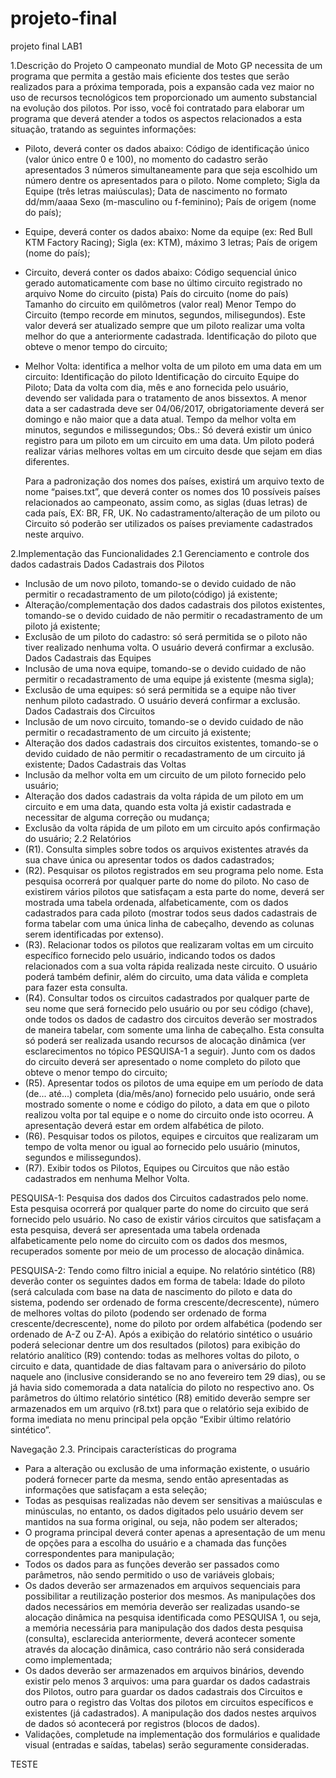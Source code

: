 # projeto-final
projeto final LAB1

1.Descrição do Projeto
O campeonato mundial de Moto GP necessita de um programa que permita a gestão
mais eficiente dos testes que serão realizados para a próxima temporada, pois a
expansão cada vez maior no uso de recursos tecnológicos tem proporcionado um
aumento substancial na evolução dos pilotos. Por isso, você foi contratado para
elaborar um programa que deverá atender a todos os aspectos relacionados a esta
situação, tratando as seguintes informações:

- Piloto, deverá conter os dados abaixo:
  Código de identificação único (valor único entre 0 e 100), no momento do
    cadastro serão apresentados 3 números simultaneamente para que seja
    escolhido um número dentre os apresentados para o piloto.
  Nome completo;
  Sigla da Equipe (três letras maiúsculas);
  Data de nascimento no formato dd/mm/aaaa
  Sexo (m-masculino ou f-feminino);
  País de origem (nome do país);
- Equipe, deverá conter os dados abaixo:
  Nome da equipe (ex: Red Bull KTM Factory Racing);
  Sigla (ex: KTM), máximo 3 letras;
  País de origem (nome do país);
- Circuito, deverá conter os dados abaixo:
  Código sequencial único gerado automaticamente com base no último
    circuito registrado no arquivo
  Nome do circuito (pista)
  País do circuito (nome do país)
  Tamanho do circuito em quilômetros (valor real)
  Menor Tempo do Circuito (tempo recorde em minutos, segundos,
    milisegundos). Este valor deverá ser atualizado sempre que um piloto
    realizar uma volta melhor do que a anteriormente cadastrada.
  Identificação do piloto que obteve o menor tempo do circuito;
- Melhor Volta: identifica a melhor volta de um piloto em uma data em um circuito:
  Identificação do piloto
  Identificação do circuito
  Equipe do Piloto;
  Data da volta com dia, mês e ano fornecida pelo usuário, devendo ser
    validada para o tratamento de anos bissextos. A menor data a ser
    cadastrada deve ser 04/06/2017, obrigatoriamente deverá ser domingo e
    não maior que a data atual.
  Tempo da melhor volta em minutos, segundos e milissegundos;
 Obs.: Só deverá existir um único registro para um piloto em um circuito em uma data.
Um piloto poderá realizar várias melhores voltas em um circuito desde que sejam em
dias diferentes.

  Para a padronização dos nomes dos países, existirá um arquivo texto de nome
“paises.txt”, que deverá conter os nomes dos 10 possíveis países relacionados ao
campeonato, assim como, as siglas (duas letras) de cada país, EX: BR, FR, UK. No
cadastramento/alteração de um piloto ou Circuito só poderão ser utilizados os países
previamente cadastrados neste arquivo.

2.Implementação das Funcionalidades
2.1 Gerenciamento e controle dos dados cadastrais
Dados Cadastrais dos Pilotos
- Inclusão de um novo piloto, tomando-se o devido cuidado de não permitir o
  recadastramento de um piloto(código) já existente;
- Alteração/complementação dos dados cadastrais dos pilotos existentes,
  tomando-se o devido cuidado de não permitir o recadastramento de um
  piloto já existente;
- Exclusão de um piloto do cadastro: só será permitida se o piloto não tiver
  realizado nenhuma volta. O usuário deverá confirmar a exclusão.
Dados Cadastrais das Equipes
- Inclusão de uma nova equipe, tomando-se o devido cuidado de não permitir
  o recadastramento de uma equipe já existente (mesma sigla);
- Exclusão de uma equipes: só será permitida se a equipe não tiver nenhum
  piloto cadastrado. O usuário deverá confirmar a exclusão.
  Dados Cadastrais dos Circuitos
- Inclusão de um novo circuito, tomando-se o devido cuidado de não permitir o
  recadastramento de um circuito já existente;
- Alteração dos dados cadastrais dos circuitos existentes, tomando-se o
  devido cuidado de não permitir o recadastramento de um circuito já
  existente;
Dados Cadastrais das Voltas
- Inclusão da melhor volta em um circuito de um piloto fornecido pelo usuário;
- Alteração dos dados cadastrais da volta rápida de um piloto em um circuito e
  em uma data, quando esta volta já existir cadastrada e necessitar de alguma
  correção ou mudança;
- Exclusão da volta rápida de um piloto em um circuito após confirmação do
  usuário;
2.2 Relatórios
- (R1). Consulta simples sobre todos os arquivos existentes através da sua
  chave única ou apresentar todos os dados cadastrados;
- (R2). Pesquisar os pilotos registrados em seu programa pelo nome. Esta
  pesquisa ocorrerá por qualquer parte do nome do piloto. No caso de
  existirem vários pilotos que satisfaçam a esta parte do nome, deverá ser
  mostrada uma tabela ordenada, alfabeticamente, com os dados cadastrados
  para cada piloto (mostrar todos seus dados cadastrais de forma tabelar com
  uma única linha de cabeçalho, devendo as colunas serem identificadas por
  extenso).
- (R3). Relacionar todos os pilotos que realizaram voltas em um circuito
  específico fornecido pelo usuário, indicando todos os dados relacionados
  com a sua volta rápida realizada neste circuito. O usuário poderá também
  definir, além do circuito, uma data válida e completa para fazer esta
  consulta.
- (R4). Consultar todos os circuitos cadastrados por qualquer parte de seu
  nome que será fornecido pelo usuário ou por seu código (chave), onde todos
  os dados de cadastro dos circuitos deverão ser mostrados de maneira
  tabelar, com somente uma linha de cabeçalho. Esta consulta só poderá ser
  realizada usando recursos de alocação dinâmica (ver esclarecimentos no
  tópico PESQUISA-1 a seguir). Junto com os dados do circuito deverá ser
  apresentado o nome completo do piloto que obteve o menor tempo do
  circuito;
- (R5). Apresentar todos os pilotos de uma equipe em um período de data
  (de... até...) completa (dia/mês/ano) fornecido pelo usuário, onde será
  mostrado somente o nome e código do piloto, a data em que o piloto realizou
  volta por tal equipe e o nome do circuito onde isto ocorreu. A apresentação
  deverá estar em ordem alfabética de piloto.
- (R6). Pesquisar todos os pilotos, equipes e circuitos que realizaram um
  tempo de volta menor ou igual ao fornecido pelo usuário (minutos, segundos
  e milissegundos).
- (R7). Exibir todos os Pilotos, Equipes ou Circuitos que não estão
  cadastrados em nenhuma Melhor Volta.

PESQUISA-1: Pesquisa dos dados dos Circuitos cadastrados pelo nome. Esta
pesquisa ocorrerá por qualquer parte do nome do circuito que será fornecido pelo
usuário. No caso de existir vários circuitos que satisfaçam a esta pesquisa, deverá
ser apresentada uma tabela ordenada alfabeticamente pelo nome do circuito com
os dados dos mesmos, recuperados somente por meio de um processo de
alocação dinâmica.

PESQUISA-2: Tendo como filtro inicial a equipe. No relatório sintético (R8)
deverão conter os seguintes dados em forma de tabela:
  Idade do piloto (será calculada com base na data de nascimento do piloto e data
    do sistema, podendo ser ordenado de forma crescente/decrescente), número de
    melhores voltas do piloto (podendo ser ordenado de forma
    crescente/decrescente), nome do piloto por ordem alfabética (podendo ser
    ordenado de A-Z ou Z-A). Após a exibição do relatório sintético o usuário poderá
    selecionar dentre um dos resultados (pilotos) para exibição do relatório analítico
  (R9) contendo: todas as melhores voltas do piloto, o circuito e data, quantidade de
    dias faltavam para o aniversário do piloto naquele ano (inclusive considerando se
    no ano fevereiro tem 29 dias), ou se já havia sido comemorada a data natalícia do
    piloto no respectivo ano. Os parâmetros do último relatório sintético (R8) emitido
    deverão sempre ser armazenados em um arquivo (r8.txt) para que o relatório seja
    exibido de forma imediata no menu principal pela opção “Exibir último relatório
    sintético”.

Navegação
2.3. Principais características do programa
- Para a alteração ou exclusão de uma informação existente, o usuário poderá
  fornecer parte da mesma, sendo então apresentadas as informações que
  satisfaçam a esta seleção; 
- Todas as pesquisas realizadas não devem ser sensitivas a maiúsculas e
  minúsculas, no entanto, os dados digitados pelo usuário devem ser mantidos
  na sua forma original, ou seja, não podem ser alterados; 
- O programa principal deverá conter apenas a apresentação de um menu de
  opções para a escolha do usuário e a chamada das funções
  correspondentes para manipulação;
- Todos os dados para as funções deverão ser passados como parâmetros,
  não sendo permitido o uso de variáveis globais; 
- Os dados deverão ser armazenados em arquivos sequenciais para
  possibilitar a reutilização posterior dos mesmos. As manipulações dos dados
  necessários em memória deverão ser realizadas usando-se alocação
  dinâmica na pesquisa identificada como PESQUISA 1, ou seja, a
  memória necessária para manipulação dos dados desta pesquisa
  (consulta), esclarecida anteriormente, deverá acontecer somente
  através da alocação dinâmica, caso contrário não será considerada
  como implementada;
- Os dados deverão ser armazenados em arquivos binários, devendo existir
  pelo menos 3 arquivos: uma para guardar os dados cadastrais dos Pilotos,
  outro para guardar os dados cadastrais dos Circuitos e outro para o registro
  das Voltas dos pilotos em circuitos específicos e existentes (já cadastrados).
  A manipulação dos dados nestes arquivos de dados só acontecerá por
  registros (blocos de dados).
- Validações, completude na implementação dos formulários e qualidade
  visual (entradas e saídas, tabelas) serão seguramente consideradas.

TESTE
